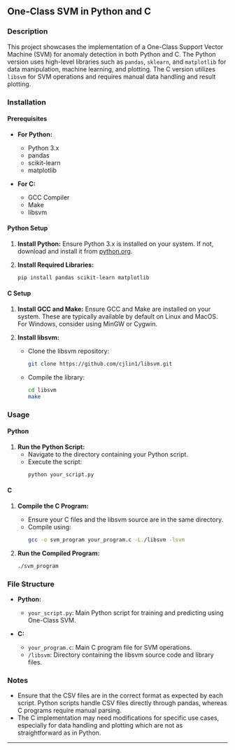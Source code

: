 

## One-Class SVM in Python and C

### Description
This project showcases the implementation of a One-Class Support Vector Machine (SVM) for anomaly detection in both Python and C. The Python version uses high-level libraries such as `pandas`, `sklearn`, and `matplotlib` for data manipulation, machine learning, and plotting. The C version utilizes `libsvm` for SVM operations and requires manual data handling and result plotting.

### Installation

#### Prerequisites

- **For Python:**
  - Python 3.x
  - pandas
  - scikit-learn
  - matplotlib

- **For C:**
  - GCC Compiler
  - Make
  - libsvm

#### Python Setup

1. **Install Python:** Ensure Python 3.x is installed on your system. If not, download and install it from [python.org](https://www.python.org/downloads/).

2. **Install Required Libraries:**
   ```bash
   pip install pandas scikit-learn matplotlib
   ```

#### C Setup

1. **Install GCC and Make:** Ensure GCC and Make are installed on your system. These are typically available by default on Linux and MacOS. For Windows, consider using MinGW or Cygwin.

2. **Install libsvm:**
   - Clone the libsvm repository:
     ```bash
     git clone https://github.com/cjlin1/libsvm.git
     ```
   - Compile the library:
     ```bash
     cd libsvm
     make
     ```

### Usage

#### Python

1. **Run the Python Script:**
   - Navigate to the directory containing your Python script.
   - Execute the script:
     ```bash
     python your_script.py
     ```

#### C

1. **Compile the C Program:**
   - Ensure your C files and the libsvm source are in the same directory.
   - Compile using:
     ```bash
     gcc -o svm_program your_program.c -L./libsvm -lsvm
     ```

2. **Run the Compiled Program:**
   ```bash
   ./svm_program
   ```

### File Structure

- **Python:**
  - `your_script.py`: Main Python script for training and predicting using One-Class SVM.

- **C:**
  - `your_program.c`: Main C program file for SVM operations.
  - `/libsvm`: Directory containing the libsvm source code and library files.

### Notes

- Ensure that the CSV files are in the correct format as expected by each script. Python scripts handle CSV files directly through pandas, whereas C programs require manual parsing.
- The C implementation may need modifications for specific use cases, especially for data handling and plotting which are not as straightforward as in Python.


--- 

